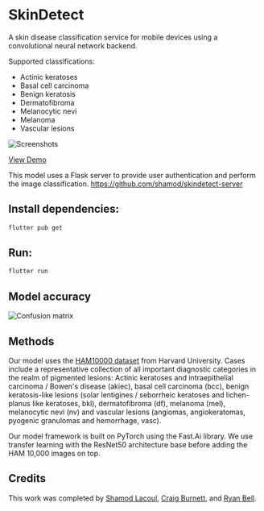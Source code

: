 # SkinDetect

A skin disease classification service for mobile devices using a convolutional neural network backend.

Supported classifications:

- Actinic keratoses
- Basal cell carcinoma
- Benign keratosis
- Dermatofibroma
- Melanocytic nevi
- Melanoma
- Vascular lesions

![Screenshots](https://user-images.githubusercontent.com/25379378/68987982-120d7b00-07e5-11ea-942d-3ec0cbd8fe4c.png)

[View Demo](https://github.com/shamod/skindetect/raw/develop/demo.mp4)

This model uses a Flask server to provide user authentication and perform the image classification.
https://github.com/shamod/skindetect-server

## Install dependencies:

```bash
flutter pub get
```

## Run:

```bash
flutter run
```

## Model accuracy

![Confusion matrix](https://user-images.githubusercontent.com/25379378/69001985-be5e6880-089c-11ea-8fbe-82fb51a46ff6.png)

## Methods

Our model uses the [HAM10000 dataset](https://dataverse.harvard.edu/dataset.xhtml?persistentId=doi:10.7910/DVN/DBW86T) from Harvard University. Cases include a representative collection of all important diagnostic categories in the realm of pigmented lesions: Actinic keratoses and intraepithelial carcinoma / Bowen's disease (akiec), basal cell carcinoma (bcc), benign keratosis-like lesions (solar lentigines / seborrheic keratoses and lichen-planus like keratoses, bkl), dermatofibroma (df), melanoma (mel), melanocytic nevi (nv) and vascular lesions (angiomas, angiokeratomas, pyogenic granulomas and hemorrhage, vasc).

Our model framework is built on PyTorch using the Fast.Ai library. We use transfer learning with the ResNet50 architecture base before adding the HAM 10,000 images on top.

## Credits

This work was completed by [Shamod Lacoul](https://www.linkedin.com/in/shamod/), [Craig Burnett](https://www.linkedin.com/in/craig-burnett-91274b38), and [Ryan Bell](https://www.linkedin.com/in/iryanbell/).
